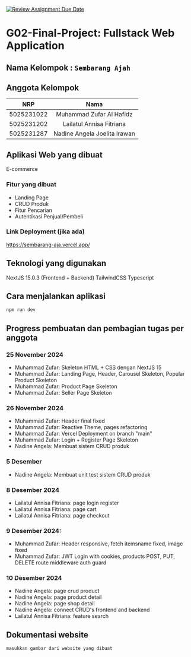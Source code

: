 [![Review Assignment Due Date](https://classroom.github.com/assets/deadline-readme-button-22041afd0340ce965d47ae6ef1cefeee28c7c493a6346c4f15d667ab976d596c.svg)](https://classroom.github.com/a/K32wTABb)
# G02-Final-Project: Fullstack Web Application

## Nama Kelompok : `Sembarang Ajah`

## Anggota Kelompok
| NRP | Nama |
|:-----------:|:--------:|
| 5025231022  | Muhammad Zufar Al Hafidz  |
| 5025231202  | Lailatul Annisa Fitriana  |
| 5025231287  | Nadine Angela Joelita Irawan  |

## Aplikasi Web yang dibuat

E-commerce

### Fitur yang dibuat

- Landing Page
- CRUD Produk
- Fitur Pencarian
- Autentikasi Penjual/Pembeli

### Link Deployment (jika ada)

https://sembarang-aja.vercel.app/

## Teknologi yang digunakan

NextJS 15.0.3 (Frontend + Backend)
TailwindCSS
Typescript

## Cara menjalankan aplikasi

```bash
npm run dev
```

## Progress pembuatan dan pembagian tugas per anggota
### 25 November 2024
- Muhammad Zufar: Skeleton HTML + CSS dengan NextJS 15
- Muhammad Zufar: Landing Page, Header, Carousel Skeleton, Popular Product Skeleton
- Muhammad Zufar: Product Page Skeleton
- Muhammad Zufar: Seller Page Skeleton

### 26 November 2024
- Muhammad Zufar: Header final fixed
- Muhammad Zufar: Reactive Theme, pages refactoring
- Muhammad Zufar: Vercel Deployment on branch "main"
- Muhammad Zufar: Login + Register Page Skeleton
- Nadine Angela: Membuat sistem CRUD produk

### 5 Desember
- Nadine Angela: Membuat unit test sistem CRUD produk

### 8 Desember 2024
- Lailatul Annisa Fitriana: page login register
- Lailatul Annisa Fitriana: page cart
- Lailatul Annisa Fitriana: page checkout

### 9 Desember 2024:
- Muhammad Zufar: Header responsive, fetch itemsname fixed, image fixed
- Muhammad Zufar: JWT Login with cookies, products POST, PUT, DELETE route middleware auth guard

### 10 Desember 2024
- Nadine Angela: page crud product
- Nadine Angela: page product detail
- Nadine Angela: page shop detail
- Nadine Angela: connect CRUD's frontend and backend
- Lailatul Annisa Fitriana: feature search

## Dokumentasi website
`masukkan gambar dari website yang dibuat`
